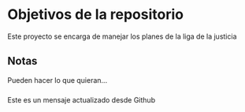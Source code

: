 # Objetivos de la repositorio

Este proyecto se encarga de manejar los planes de la liga de la justicia


## Notas
Pueden hacer lo que quieran...


### 
Este es un mensaje actualizado desde Github
